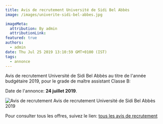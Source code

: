 ```yaml
---
title: Avis de recrutement Université de Sidi Bel Abbès
image: /images/univerite-sidi-bel-abbes.jpg

imageMeta:
  attribution: By admin
  attributionLink:
featured: true
authors:
  - admin
date: Thu Jul 25 2019 13:10:59 GMT+0100 (IST)
tags:
  - annonce
---
```


Avis de recrutement Université de Sidi Bel Abbès au titre de l'année budgétaire 2019, pour le grade de maître assistant Classe B:

Date de l'annonce: **24 juillet 2019**.

![Avis de recrutement Avis de recrutement Université de Sidi Bel Abbès 2019 ](/images/avis-de-recrutement-universite-de-sidi-bel-abbes.jpg)


Pour consulter tous les offres, suivez le lien: [tous les avis de recrutement](/tous_les_avis_de_recrutement_annee_budgetaire_2019/)
